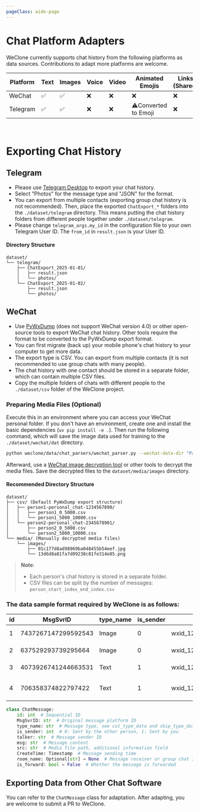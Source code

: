 ```yaml
---
pageClass: wide-page
---
```

# Chat Platform Adapters

WeClone currently supports chat history from the following platforms as data sources. Contributions to adapt more platforms are welcome.

| Platform | Text | Images | Voice | Video | Animated Emojis | Links (Shared) | Quoted | Forwarded | Location | Files |
|---|---|---|---|---|---|---|---|---|---|---|
| WeChat | ✅ | ✅ | ❌ | ❌ | ❌ | ❌ | ❌ | ❌ | ❌ | ❌ |
| Telegram | ✅ | ✅ | ❌ | ❌ | ⚠️Converted to Emoji | ❌ | ❌ | ✅ | ✅ | ❌ |

<br>

# Exporting Chat History

## Telegram
- Please use [Telegram Desktop](https://desktop.telegram.org/) to export your chat history.
- Select "Photos" for the message type and "JSON" for the format.
- You can export from multiple contacts (exporting group chat history is not recommended). Then, place the exported `ChatExport_*` folders into the `./dataset/telegram` directory. This means putting the chat history folders from different people together under `./dataset/telegram`.
- Please change `telegram_args.my_id` in the configuration file to your own Telegram User ID. The `from_id` in `result.json` is your User ID.

#### Directory Structure

```
dataset/
└── telegram/
    ├── ChatExport_2025-01-01/
    │   ├── result.json
    │   └── photos/
    └── ChatExport_2025-01-02/
        ├── result.json
        └── photos/
```
## WeChat
- Use [PyWxDump](https://github.com/xaoyaoo/PyWxDump) (does not support WeChat version 4.0) or other open-source tools to export WeChat chat history. Other tools require the format to be converted to the PyWxDump export format.
- You can first migrate (back up) your mobile phone's chat history to your computer to get more data.
- The export type is CSV. You can export from multiple contacts (it is not recommended to use group chats with many people).
- The chat history with one contact should be stored in a separate folder, which can contain multiple CSV files.
- Copy the multiple folders of chats with different people to the `./dataset/csv` folder of the WeClone project.

### Preparing Media Files (Optional)
Execute this in an environment where you can access your WeChat personal folder. If you don't have an environment, create one and install the basic dependencies (`uv pip install -e .`). Then run the following command, which will save the image data used for training to the `./dataset/wechat/dat` directory.
```bash
python weclone/data/chat_parsers/wechat_parser.py --wechat-data-dir "Path to your WeChat personal folder, e.g., C:\Users\user\Documents\WeChat Files\wxid_d68wiru2zseo22"
```
Afterward, use a [WeChat image decryption tool](https://github.com/Evil0ctal/WeChat-image-decryption) or other tools to decrypt the media files. Save the decrypted files to the `dataset/media/images` directory.

#### Recommended Directory Structure

```
dataset/
├── csv/ (Default PyWxDump export structure)
│   ├── person1-personal_chat-1234567890/
│   │   ├── person1_0_5000.csv
│   │   └── person1_5000_10000.csv
│   └── person2-personal_chat-2345678901/
│       ├── person2_0_5000.csv
│       └── person2_5000_10000.csv
└── media/ (Manually decrypted media files)
    └── images/
        ├── 01c177d8ad98969ba048455b54eef.jpg
        └── 13d6d8a81fa7d09238c81fe314e85.png
```

> **Note**:
> - Each person's chat history is stored in a separate folder.
> - CSV files can be split by the number of messages: `person_start_index_end_index.csv`

### The data sample format required by WeClone is as follows:

| id | MsgSvrID | type_name | is_sender | talker | room_name | msg | src | CreateTime |
|---|---|---|---|---|---|---|---|---|
| 1 | 7437267147299592543 | Image | 0 | wxid_12345iru2zsmo22 | wxid_6789z5qlxzfj22 | Image | FileStorage\\MsgAttach\\dd0e62b6eb67d1953454354350301d6c\\Image\\2024-10\\01c177d8ad90af8969b455b54eef.dat | 2024/10/4 11:42 |
| 2 | 637529293739295664 | Image | 0 | wxid_12345iru2zsmo22 | wxid_6789z5qlxzfj22 | Image | FileStorage\\MsgAttach\\dd0e62b6eb67d1953454354350301d6c\\Image\\2024-10\\d8a8936ca622823452e80a53a6.dat | 2024/10/4 11:42 |
| 3 | 4073926741244663531 | Text | 1 | wxid_12345iru2zsmo22 | wxid_6789z5qlxzfj22 | Little Maldives |  | 2024/10/4 11:43 |
| 4 | 706358374822797422 | Text | 1 | wxid_12345iru2zsmo22 | wxid_6789z5qlxzfj22 | Worthy of the name |  | 2024/10/4 11:43 |

```python
class ChatMessage:
    id: int  # Sequential ID
    MsgSvrID: str  # Original message platform ID
    type_name: str  # Message type, see cut_type_data and skip_type_data
    is_sender: int  # 0: Sent by the other person, 1: Sent by you
    talker: str  # Message sender ID
    msg: str  # Message content
    src: str  # Media file path, additional information field
    CreateTime: Timestamp  # Message sending time
    room_name: Optional[str] = None  # Message receiver or group chat ID
    is_forward: bool = False  # Whether the message is forwarded
```

## Exporting Data from Other Chat Software
You can refer to the `ChatMessage` class for adaptation. After adapting, you are welcome to submit a PR to WeClone.